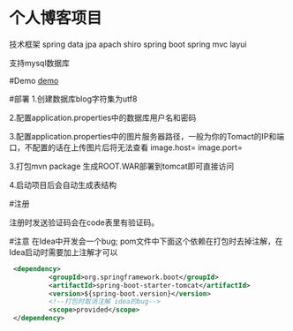 # 个人博客项目
技术框架
spring data  jpa
apach shiro
spring boot 
spring mvc 
layui

支持mysql数据库


#Demo
[demo](http://149.28.89.195/)

#部署
1.创建数据库blog字符集为utf8 

2.配置application.properties中的数据库用户名和密码

3.配置application.properties中的图片服务器路径，一般为你的Tomact的IP和端口，不配置的话在上传图片后将无法查看
    image.host=
    image.port=
    

3.打包mvn package 生成ROOT.WAR部署到tomcat即可直接访问

4.启动项目后会自动生成表结构




#注册

注册时发送验证码会在code表里有验证码。

#注意
在Idea中开发会一个bug;
pom文件中下面这个依赖在打包时去掉注解，在Idea启动时需要加上注解才可以
  ```xml 
   <dependency>
            <groupId>org.springframework.boot</groupId>
            <artifactId>spring-boot-starter-tomcat</artifactId>
            <version>${spring-boot.version}</version>
            <!--打包时取消注解 idea的bug-->
            <scope>provided</scope>
   </dependency>
   ```


